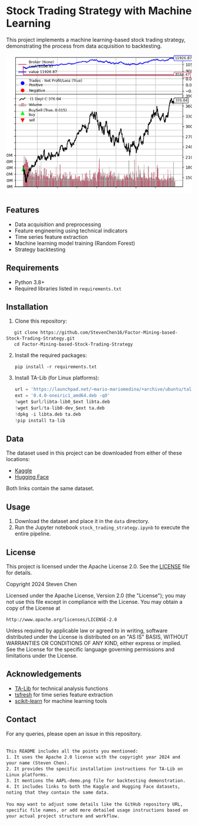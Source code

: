 # Stock Trading Strategy with Machine Learning

This project implements a machine learning-based stock trading strategy, demonstrating the process from data acquisition to backtesting.

![Backtesting Result](./AAPL-demo.png)

## Features

- Data acquisition and preprocessing
- Feature engineering using technical indicators
- Time series feature extraction
- Machine learning model training (Random Forest)
- Strategy backtesting

## Requirements

- Python 3.8+
- Required libraries listed in `requirements.txt`

## Installation

1. Clone this repository:
```
   git clone https://github.com/StevenChen16/Factor-Mining-based-Stock-Trading-Strategy.git
   cd Factor-Mining-based-Stock-Trading-Strategy
```

2. Install the required packages:
   ```
   pip install -r requirements.txt
   ```

3. Install TA-Lib (for Linux platforms):
   ```python
   url = 'https://launchpad.net/~mario-mariomedina/+archive/ubuntu/talib/+files'
   ext = '0.4.0-oneiric1_amd64.deb -qO'
   !wget $url/libta-lib0_$ext libta.deb
   !wget $url/ta-lib0-dev_$ext ta.deb
   !dpkg -i libta.deb ta.deb
   !pip install ta-lib
   ```

## Data

The dataset used in this project can be downloaded from either of these locations:
- [Kaggle](https://www.kaggle.com/datasets/stevenchen116/stockchina?select=original_data)
- [Hugging Face](https://huggingface.co/datasets/StevenChen16/Stock-China-daily)

Both links contain the same dataset.

## Usage

1. Download the dataset and place it in the `data` directory.
2. Run the Jupyter notebook `stock_trading_strategy.ipynb` to execute the entire pipeline.

## License

This project is licensed under the Apache License 2.0. See the [LICENSE](LICENSE) file for details.

Copyright 2024 Steven Chen

Licensed under the Apache License, Version 2.0 (the "License");
you may not use this file except in compliance with the License.
You may obtain a copy of the License at

    http://www.apache.org/licenses/LICENSE-2.0

Unless required by applicable law or agreed to in writing, software
distributed under the License is distributed on an "AS IS" BASIS,
WITHOUT WARRANTIES OR CONDITIONS OF ANY KIND, either express or implied.
See the License for the specific language governing permissions and
limitations under the License.

## Acknowledgements

- [TA-Lib](https://ta-lib.org/) for technical analysis functions
- [tsfresh](https://tsfresh.readthedocs.io/) for time series feature extraction
- [scikit-learn](https://scikit-learn.org/) for machine learning tools

## Contact

For any queries, please open an issue in this repository.
```

This README includes all the points you mentioned:
1. It uses the Apache 2.0 license with the copyright year 2024 and your name (Steven Chen).
2. It provides the specific installation instructions for TA-Lib on Linux platforms.
3. It mentions the AAPL-demo.png file for backtesting demonstration.
4. It includes links to both the Kaggle and Hugging Face datasets, noting that they contain the same data.

You may want to adjust some details like the GitHub repository URL, specific file names, or add more detailed usage instructions based on your actual project structure and workflow.
```